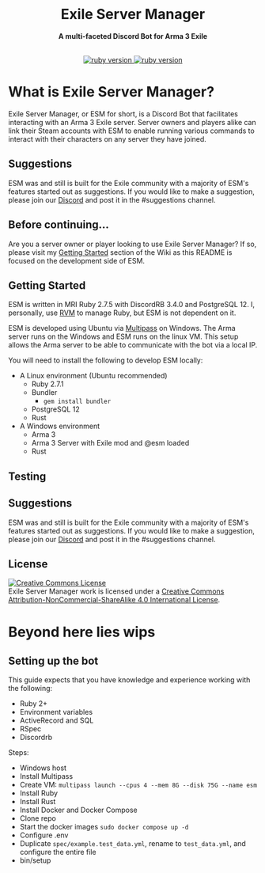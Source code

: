 <div align="center">
  <br>
  <h1>Exile Server Manager</h1>
  <strong>A multi-faceted Discord Bot for Arma 3 Exile</strong>
</div>
<br>
<p align="center">
  <a href="https://www.ruby-lang.org/en/">
    <img src="https://img.shields.io/badge/Ruby-v3.2.2-green.svg" alt="ruby version">
  </a>
  <a href="https://www.esmbot.com/">
    <img src="https://img.shields.io/badge/ESM-v2.3.0-blue.svg" alt="ruby version">
  </a>
</p>

# What is Exile Server Manager?
Exile Server Manager, or ESM for short, is a Discord Bot that facilitates interacting with an Arma 3 Exile server. Server owners and players alike can link their Steam accounts with ESM to enable running various commands to interact with their characters on any server they have joined.

## Suggestions
ESM was and still is built for the Exile community with a majority of ESM's features started out as suggestions. If you would like to make a suggestion, please join our <a href="https://esmbot.com/join">Discord</a> and post it in the #suggestions channel.

## Before continuing...
Are you a server owner or player looking to use Exile Server Manager? If so, please visit my <a href="https://www.esmbot.com/wiki">Getting Started</a> section of the Wiki as this README is focused on the development side of ESM.

## Getting Started
ESM is written in MRI Ruby 2.7.5 with DiscordRB 3.4.0 and PostgreSQL 12. I, personally, use <a href="https://rvm.io/">RVM</a> to manage Ruby, but ESM is not dependent on it.

ESM is developed using Ubuntu via [Multipass](https://multipass.run/) on Windows. The Arma server runs on the Windows and ESM runs on the linux VM. This setup allows the Arma server to be able to communicate with the bot via a local IP.

You will need to install the following to develop ESM locally:
- A Linux environment (Ubuntu recommended)
  - Ruby 2.7.1
  - Bundler
    - `gem install bundler`
  - PostgreSQL 12
  - Rust
- A Windows environment
  - Arma 3
  - Arma 3 Server with Exile mod and @esm loaded
  - Rust

## Testing


## Suggestions
ESM was and still is built for the Exile community with a majority of ESM's features started out as suggestions. If you would like to make a suggestion, please join our <a href="https://esmbot.com/join">Discord</a> and post it in the #suggestions channel.

## License
<a rel="license" href="http://creativecommons.org/licenses/by-nc-sa/4.0/"><img alt="Creative Commons License" style="border-width:0" src="https://i.creativecommons.org/l/by-nc-sa/4.0/88x31.png" /></a><br />Exile Server Manager work is licensed under a <a rel="license" href="http://creativecommons.org/licenses/by-nc-sa/4.0/">Creative Commons Attribution-NonCommercial-ShareAlike 4.0 International License</a>.

# Beyond here lies wips

## Setting up the bot
This guide expects that you have knowledge and experience working with the following:

- Ruby 2+
- Environment variables
- ActiveRecord and SQL
- RSpec
- Discordrb

Steps:

- Windows host
- Install Multipass
- Create VM: `multipass launch --cpus 4 --mem 8G --disk 75G --name esm`
- Install Ruby
- Install Rust
- Install Docker and Docker Compose
- Clone repo
- Start the docker images `sudo docker compose up -d`
- Configure .env
- Duplicate `spec/example.test_data.yml`, rename to `test_data.yml`, and configure the entire file
- bin/setup
